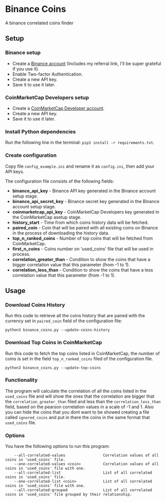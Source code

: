 # Binance Coins
A binance correlated coins finder

## Setup

### Binance setup

-   Create a [Binance account](https://www.binance.com/en/register?ref=93017299) (Includes my referral link, I'll be super grateful if you use it).
-   Enable Two-factor Authentication.
-   Create a new API key.
-   Save it to use it later.

### CoinMarketCap Developers setup

-   Create a [CoinMarketCap Developer account](https://coinmarketcap.com/api/).
-   Create a new API key.
-   Save it to use it later.

### Install Python dependencies

Run the following line in the terminal: `pip3 install -r requirements.txt`.

### Create configuration

Copy file `config_example.ini` and rename it as `config.ini`, then add your API keys.

The configuration file consists of the following fields:

-   **binance_api_key** - Binance API key generated in the Binance account setup stage.
-   **binance_api_secret_key** - Binance secret key generated in the Binance account setup stage.
-   **coinmarketcap_api_key** - CoinMarketCap Developers key generated in the CoinMarketCap asetup stage.
-   **history_start** - Time from which coins history data will be fetched.
-   **paired_coin** - Coin that will be paired with all existing coins on Binance in the process of downloading the history data.
-   **top_n_ranked_coins** - Number of top coins that will be fetched from CoinMarketCap.
-   **first_n_coins** - Coins number on 'used_coins' file that will be used in process.
-   **correlation_greater_than** - Condition to show the coins that have a bigger correlation value that this parameter (from -1 to 1).
-   **correlation_less_than** - Condition to show the coins that have a less correlation value that this parameter (from -1 to 1).


## Usage

### Download Coins History

Run this code to retrieve all the coins history that are paired with the currency set in `paired_coin` field of the configuration file:

```shell
python3 binance_coins.py --update-coins-history 
```

### Download Top Coins in CoinMarketCap

Run this code to fetch the top coins listed in CoinMarketCap, the number of coins is set in the field `top_n_ranked_coins` filed of the configuration file.

```shell
python3 binance_coins.py --update-top-coins 
```

### Functionality

The program will calculate the correlation of all the coins listed in the `used_coins` file and will show the ones that the correlation are bigger that the `correlation_greater_than` filed and less than the `correlation_less_than` field, based on the pearson correlation values in a scale of -1 and 1.
Also you can hide the coins that you dont want to be showed creating a file called `ignored_coins` and put in there the coins in the same format that `used_coins` file.

### Options

You have the following options to run this program:

        --all-correlated-values                 Correlation values of all coins in 'used_coins' file.
        --one-correlated-values <coin>          Correlation values of all coins in 'used_coins' file with one.
        --all-correlated-list                   List of all correlated coins in 'used_coins' file.
        --one-correlated-list <coin>            List of all correlated coins in 'used_coins' file with one.
        --all-correlated-grouped                List of all correlated coins in 'used_coins' file grouped by their relationship.

